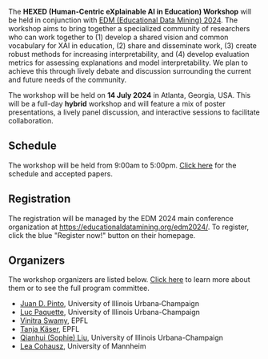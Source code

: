 The **HEXED (Human-Centric eXplainable AI in Education) Workshop** will be held in conjunction with [EDM (Educational Data Mining) 2024](https://educationaldatamining.org/edm2024/). The workshop aims to bring together a specialized community of researchers who can work together to (1) develop a shared vision and common vocabulary for XAI in education, (2) share and disseminate work, (3) create robust methods for increasing interpretability, and (4) develop evaluation metrics for assessing explanations and model interpretability. We plan to achieve this through lively debate and discussion surrounding the current and future needs of the community.

The workshop will be held on **14 July 2024** in Atlanta, Georgia, USA. This will be a full-day **hybrid** workshop and will feature a mix of poster presentations, a lively panel discussion, and interactive sessions to facilitate collaboration.


## Schedule

The workshop will be held from 9:00am to 5:00pm. [Click here](/schedule) for the schedule and accepted papers.


## Registration

The registration will be managed by the EDM 2024 main conference organization at <https://educationaldatamining.org/edm2024/>. To register, click the blue "Register now!" button on their homepage.


## Organizers

The workshop organizers are listed below. [Click here](/people) to learn more about them or to see the full program committee.

- [Juan D. Pinto](https://jdpinto.com), University of Illinois Urbana‐Champaign
- [Luc Paquette](https://education.illinois.edu/faculty/luc-paquette), University of Illinois Urbana-Champaign
- [Vinitra Swamy](https://vinitra.github.io), EPFL
- [Tanja Käser](https://people.epfl.ch/tanja.kaeser/?lang=en), EPFL
- [Qianhui (Sophie) Liu](https://education.illinois.edu/people/sophie-liu), University of Illinois Urbana-Champaign
- [Lea Cohausz](https://lea-cohausz.github.io), University of Mannheim
